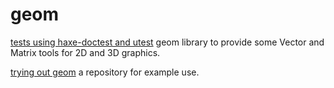 # geom
[tests using haxe-doctest and utest](https://nanjizal.github.io/geom/geomTest.html)
geom library to provide some Vector and Matrix tools for 2D and 3D graphics.

[trying out geom](https://nanjizal.github.io/try_geom/) a repository for example use.

